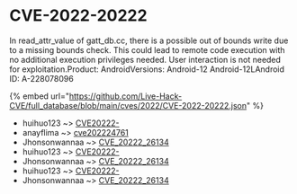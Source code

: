 # CVE-2022-20222

In read_attr_value of gatt_db.cc, there is a possible out of bounds write due to a missing bounds check. This could lead to remote code execution with no additional execution privileges needed. User interaction is not needed for exploitation.Product: AndroidVersions: Android-12 Android-12LAndroid ID: A-228078096

{% embed url="https://github.com/Live-Hack-CVE/full_database/blob/main/cves/2022/CVE-2022-20222.json" %}


* huihuo123 ~> [CVE20222-](https://www.alice-snow.ru/2022/database/cve-2022-20222/cve20222--huihuo123)
* anayflima ~> [cve202224761](https://www.alice-snow.ru/2022/database/cve-2022-20222/cve202224761-anayflima)
* Jhonsonwannaa ~> [CVE_20222_26134](https://www.alice-snow.ru/2022/database/cve-2022-20222/cve_20222_26134-jhonsonwannaa)
* huihuo123 ~> [CVE20222-](https://www.alice-snow.ru/2022/database/cve-2022-20222/cve20222--huihuo123)
* Jhonsonwannaa ~> [CVE_20222_26134](https://www.alice-snow.ru/2022/database/cve-2022-20222/cve_20222_26134-jhonsonwannaa)
* huihuo123 ~> [CVE20222-](https://www.alice-snow.ru/2022/database/cve-2022-20222/cve20222--huihuo123)
* Jhonsonwannaa ~> [CVE_20222_26134](https://www.alice-snow.ru/2022/database/cve-2022-20222/cve_20222_26134-jhonsonwannaa)